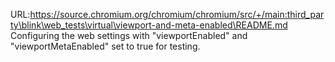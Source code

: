 URL:https://source.chromium.org/chromium/chromium/src/+/main:third_party\blink\web_tests\virtual\viewport-and-meta-enabled\README.md
Configuring the web settings with "viewportEnabled" and "viewportMetaEnabled" set to true for testing.
